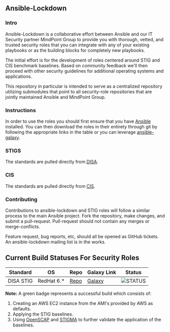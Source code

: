 Ansible-Lockdown
----------------


### Intro

Ansible-Lockdown is a collaborative effort between Ansible and our IT Security partner MindPoint Group to provide you with thorough, vetted, and trusted security roles that you can integrate with any of your existing playbooks or as the building blocks for completely new playbooks. 

The initial effort is for the development of roles centered around STIG and CIS benchmark baselines. Based on community feedback we'll then proceed with other security guidelines for additional operating systems and applications.

This repository in particular is intended to serve as a centralized repository utilizing submodules that point to all security-role repositories that are jointly maintained Ansible and MindPoint Group. 


### Instructions

In order to use the roles you should first ensure that you have [Ansible][ansible-docs] installed. You can then download the roles in their entirety through git by following the appropriate links in the table or you can leverage [ansible-galaxy][galaxy-url].


### STIGS

The standards are pulled directly from [DISA]. 


### CIS 

The standards are pulled directly from [CIS].


### Contributing

Contributions to ansible-lockdown and STIG roles will follow a similar process to the main Ansible project. Fork the repository, make changes, and submit a pull-request. Pull-request should not contain any merges or merge-conflicts.

Feature request, bug reports, etc, should all be opened as GitHub tickets. An ansible-lockdown mailing list is in the works.


Current Build Statuses For Security Roles
----------------------------------------------------------------------------------------------------


|    Standard  |      OS      |     Repo     |       Galaxy Link        |          Status          | 
| -------------|--------------|--------------|--------------------------|--------------------------|
|   DISA STIG  |   RedHat 6.* |   [Repo][0]  |  [Galaxy][galaxy-rhel6]  |  ![STATUS][rhel6status]  |

**Note:** A green badge represents a successful build which consists of:
  1. Creating an AWS EC2 instance from the AMI's provided by AWS as defaults.
  2. Applying the STIG baselines.
  3. Using [OpenSCAP][openscap] and [STIGMA][stigma-repo] to further validate the application of the baselines.




[0]:https://github.com/nousdefions/RHEL6-STIG
[rhel6status]:https://codeship.com/projects/6ff25160-95b3-0132-d4fc-466960a0e7d2/status?branch=devel
[DISA]:http://iase.disa.mil/stigs/Pages/index.aspx
[CIS]:https://benchmarks.cisecurity.org
[stigma-repo]:https://github.com/defionscode/STIGMA
[openscap]:http://www.open-scap.org/page/Main_Page
[galaxy-rhel6]:http://
[ansible-docs]:http://docs.ansible.com/
[galaxy-url]:https://galaxy.ansible.com/intro